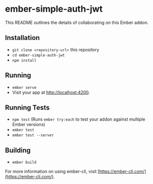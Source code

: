 # ember-simple-auth-jwt

This README outlines the details of collaborating on this Ember addon.

## Installation

* `git clone <repository-url>` this repository
* `cd ember-simple-auth-jwt`
* `npm install`

## Running

* `ember serve`
* Visit your app at [http://localhost:4200](http://localhost:4200).

## Running Tests

* `npm test` (Runs `ember try:each` to test your addon against multiple Ember versions)
* `ember test`
* `ember test --server`

## Building

* `ember build`

For more information on using ember-cli, visit [https://ember-cli.com/](https://ember-cli.com/).

